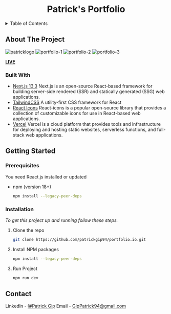 
<!-- PROJECT LOGO -->
<br />
<div align="center">

  <h1 align="center">Patrick's Portfolio</h1>
</div>



<!-- TABLE OF CONTENTS -->
<details>
  <summary>Table of Contents</summary>
  <ol>
    <li>
      <a href="#about-the-project">About The Project</a>
      <ul>
        <li><a href="#built-with">Built With</a></li>
      </ul>
    </li>
    <li>
      <a href="#getting-started">Getting Started</a>
      <ul>
        <li><a href="#prerequisites">Prerequisites</a></li>
        <li><a href="#installation">Installation</a></li>
      </ul>
    </li>
    <li><a href="#contact">Contact</a></li>
  </ol>
</details>



<!-- ABOUT THE PROJECT -->
## About The Project


![patricklogo](https://user-images.githubusercontent.com/102221024/235518648-d2a5e67f-5b9c-48d2-a102-fc2fff443367.png)
![portfolio-1](https://user-images.githubusercontent.com/102221024/235518658-7dac15bf-8572-45f4-b41f-fe765b82ac4b.png)
![portfolio-2](https://user-images.githubusercontent.com/102221024/235518661-a2e6901a-bf3d-454c-9b00-92fdc5184ef1.png)
![portfolio-3](https://user-images.githubusercontent.com/102221024/235518666-aae14e5a-2fda-4ee7-8f3d-de2f0ead2c52.png)

<strong>[LIVE](https://gippatrick94.vercel.app/)</strong>

### Built With

* [Next.js 13.3](https://nextjs.org/docs) Next.js is an open-source React-based framework for building server-side rendered (SSR) and statically generated (SSG) web applications.
* [TailwindCSS](https://v2.tailwindcss.com/docs) A utility-first CSS framework for React
* [React Icons](https://react-icons.github.io/react-icons/) React-icons is a popular open-source library that provides a collection of customizable icons for use in React-based web applications.
* [Vercel](https://vercel.com/docs) Vercel is a cloud platform that provides tools and infrastructure for deploying and hosting static websites, serverless functions, and full-stack web applications.




<!-- GETTING STARTED -->
## Getting Started

### Prerequisites

You need React.js installed or updated

* npm (version 18+)
  ```sh
  npm install --legacy-peer-deps
  ```

### Installation

_To get this project up and running follow these steps._

1. Clone the repo
   ```sh
   git clone https://github.com/patrickgip94/portfolio.io.git
   ```

2. Install NPM packages
   ```sh
   npm install --legacy-peer-deps
   ```

3. Run Project
   ```sh
   npm run dev
   ```


<!-- CONTACT -->
## Contact

Linkedln - [@Patrick Gip](https://www.linkedin.com/in/patrickgip94/)
Email - GipPatrick94@gmail.com


